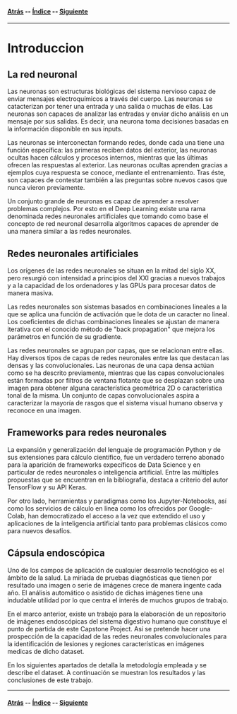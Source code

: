 #### [Atrás](index.md) -- [Índice](index.md) -- [Siguiente](metodologia.md)
***

# Introduccion

## La red neuronal

Las neuronas son estructuras biológicas del sistema nervioso capaz de enviar mensajes electroquímicos a través del cuerpo. Las neuronas se catacterizan por tener una entrada y una salida o muchas de ellas. Las neuronas son capaces de analizar las entradas y enviar dicho análisis en un mensaje por sus salidas. Es decir, una neurona toma decisiones basadas en la información disponible en sus inputs. 

Las neuronas se interconectan formando redes, donde cada una tiene una función específica: las primeras reciben datos del exterior, las neuronas ocultas hacen cálculos y procesos internos, mientras que las últimas ofrecen las respuestas al exterior. Las neuronas ocultas aprenden gracias a ejemplos cuya respuesta se conoce, mediante el entrenamiento. Tras éste, son capaces de contestar también a las preguntas sobre nuevos casos que nunca vieron previamente.

Un conjunto grande de neuronas es capaz de aprender a resolver problemas complejos. Por esto en el Deep Learning existe una rama denominada redes neuronales artificiales que tomando como base el concepto de red neuronal desarrolla algoritmos capaces de aprender de una manera similar a las redes neuronales.

## Redes neuronales artificiales

Los orígenes de las redes neuronales se situan en la mitad del siglo XX, pero resurgió con intensidad a principios del XXI gracias a nuevos trabajos y a la capacidad de los ordenadores y las GPUs para procesar datos de manera masiva.

Las redes neuronales son sistemas basados en combinaciones lineales a la que se aplica una función de activación que le dota de un caracter no lineal. Los coeficientes de dichas combinaciones lineales se ajustan de manera iterativa con el conocido método de "back propagation" que mejora los parámetros en función de su gradiente.

Las redes neuronales se agrupan por capas, que se relacionan entre ellas. Hay diversos tipos de capas de redes neuronales entre las que destacan las densas y las convolucionales. Las neuronas de una capa densa actúan como se ha descrito previamente, mientras que las capas convolucionales están formadas por filtros de ventana flotante que se desplazan sobre una imagen para obtener alguna característica geométrica 2D o característica tonal de la misma. Un conjunto de capas convolucionales aspira a caracterizar la mayoría de rasgos que el sistema visual humano observa y reconoce en una imagen.

## Frameworks para redes neuronales

La expansión y generalización del lenguaje de programación Python y de sus extensiones para cálculo científico, fue un verdadero terreno abonado para la aparición de frameworks expecíficos de Data Science y en particular de redes neuronales o inteligencia artificial. Entre las múltiples propuestas que se encuentran en la bibliografía, destaca a criterio del autor TensorFlow y su API Keras.

Por otro lado, herramientas y paradigmas como los Jupyter-Notebooks, así como los servicios de cálculo en línea como los ofrecidos por Google-Colab, han democratizado el acceso a la vez que extendido el uso y aplicaciones de la inteligencia artificial tanto para problemas clásicos como para nuevos desafíos. 

## Cápsula endoscópica

Uno de los campos de aplicación de cualquier desarrollo tecnológico es el ámbito de la salud. La miríada de pruebas diagnósticas que tienen por resultado una imagen o serie de imágenes crece de manera ingente cada año. El análisis automático o asistido de dichas imágenes tiene una indudable utilidad por lo que centra el interés de muchos grupos de trabajo.

En el marco anterior, existe un trabajo para la elaboración de un repositorio de imágenes endoscópicas del sistema digestivo humano que constituye el punto de partida de este Capstone Project. Así se pretende hacer una prospección de la capacidad de las redes neuronales convolucionales para la identificación de lesiones y regiones características en imágenes medicas de dicho dataset.

En los siguientes apartados de detalla la metodología empleada y se describe el dataset. A continuación se muestran los resultados y las conclusiones de este trabajo.

***
#### [Atrás](index.md) -- [Índice](index.md) -- [Siguiente](metodologia.md)
